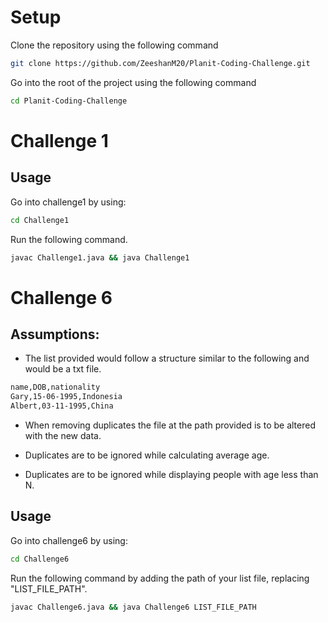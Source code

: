 # Setup

Clone the repository using the following command

```bash
git clone https://github.com/ZeeshanM20/Planit-Coding-Challenge.git
```
Go into the root of the project using the following command 

```bash
cd Planit-Coding-Challenge
```

# Challenge 1

## Usage

Go into challenge1 by using:

```bash
cd Challenge1
```

Run the following command.

```bash
javac Challenge1.java && java Challenge1
```


# Challenge 6

## Assumptions:
* The list provided would follow a structure similar to the following and would be a txt file.

```txt
name,DOB,nationality
Gary,15-06-1995,Indonesia
Albert,03-11-1995,China
```
* When removing duplicates the file at the path provided is to be altered with the new data.

* Duplicates are to be ignored while calculating average age.

* Duplicates are to be ignored while displaying people with age less than N.

## Usage
Go into challenge6 by using:

```bash
cd Challenge6
```

Run the following command by adding the path of your list file, replacing "LIST_FILE_PATH".

```bash
javac Challenge6.java && java Challenge6 LIST_FILE_PATH
```



